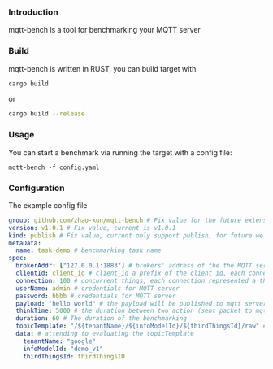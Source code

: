 
### Introduction

mqtt-bench is a tool for benchmarking your MQTT server  

### Build

mqtt-bench is written in RUST, you can build target with

```bash
cargo build
```
or 
```bash
cargo build --release
```

### Usage

You can start a benchmark via running the target with a config file:

```
mqtt-bench -f config.yaml
```

### Configuration

The example config file 

```yaml
group: github.com/zhao-kun/mqtt-bench # Fix value for the future extension
version: v1.0.1 # Fix value, current is v1.0.1
kind: publish # Fix value, current only support publish, for future we can support subscribe, etc....
metaData:
  name: task-demo # benchmarking task name
spec:
  brokerAddr: ["127.0.0.1:1883"] # brokers' address of the the MQTT server
  clientId: client_id # client_id a prefix of the client id, each connection will append a random string to it
  connection: 100 # concurrent things, each connection represented a things
  userName: admin # credentials for MQTT server
  password: bbbb # credentials for MQTT server
  payload: "hello world" # the payload will be published to mqtt server
  thinkTime: 5000 # the duration between two action (sent packet to mqtt server) of a single things
  duration: 60 # The duration of the benchmarking
  topicTemplate: "/${tenantName}/${infoModelId}/${thirdThingsId}/raw" # topic template, evaluated with the `data` section
  data: # attending to evaluating the topicTemplate
    tenantName: "google"
    infoModelId: "demo_v1"
    thirdThingsId: thirdThingsID
```
